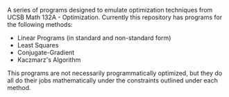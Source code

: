 A series of programs designed to emulate optimization techniques from UCSB Math 132A - Optimization. Currently this repository has programs for the following methods:
- Linear Programs (in standard and non-standard form)
- Least Squares
- Conjugate-Gradient
- Kaczmarz's Algorithm

This programs are not necessarily programmatically optimized, but they do all do their jobs mathematically under the constraints outlined under each method. 

